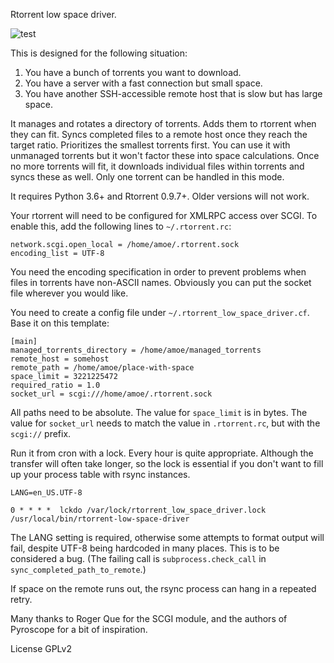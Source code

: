 Rtorrent low space driver.

![test](https://github.com/amoe/rtorrent_low_space_driver/actions/workflows/run-test.yml/badge.svg)

This is designed for the following situation:

1.  You have a bunch of torrents you want to download.
2.  You have a server with a fast connection but small space.
3.  You have another SSH-accessible remote host that is slow but has large space.

It manages and rotates a directory of torrents.  Adds them to rtorrent when they
can fit.  Syncs completed files to a remote host once they reach the target
ratio.  Prioritizes the smallest torrents first.  You can use it with unmanaged
torrents but it won't factor these into space calculations.  Once no more
torrents will fit, it downloads individual files within torrents and syncs these
as well.  Only one torrent can be handled in this mode.

It requires Python 3.6+ and Rtorrent 0.9.7+.  Older versions will not work.

Your rtorrent will need to be configured for XMLRPC access over SCGI.  To enable
this, add the following lines to `~/.rtorrent.rc`:

    network.scgi.open_local = /home/amoe/.rtorrent.sock
    encoding_list = UTF-8

You need the encoding specification in order to prevent problems when files in
torrents have non-ASCII names.  Obviously you can put the socket file wherever
you would like.

You need to create a config file under `~/.rtorrent_low_space_driver.cf`.  Base
it on this template:

	[main]
	managed_torrents_directory = /home/amoe/managed_torrents
	remote_host = somehost
	remote_path = /home/amoe/place-with-space
	space_limit = 3221225472
	required_ratio = 1.0
	socket_url = scgi:///home/amoe/.rtorrent.sock

All paths need to be absolute.  The value for `space_limit` is in bytes.  The
value for `socket_url` needs to match the value in `.rtorrent.rc`, but with the
`scgi://` prefix.

Run it from cron with a lock.  Every hour is quite appropriate.
Although the transfer will often take longer, so the lock is essential
if you don't want to fill up your process table with rsync instances.

    LANG=en_US.UTF-8
    
    0 * * * *  lckdo /var/lock/rtorrent_low_space_driver.lock /usr/local/bin/rtorrent-low-space-driver

The LANG setting is required, otherwise some attempts to format output will
fail, despite UTF-8 being hardcoded in many places.  This is to be considered a
bug.  (The failing call is `subprocess.check_call` in
`sync_completed_path_to_remote`.)

If space on the remote runs out, the rsync process can hang in a repeated retry.

Many thanks to Roger Que for the SCGI module, and the authors of
Pyroscope for a bit of inspiration.


License GPLv2
